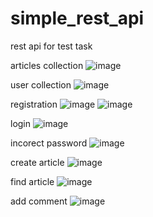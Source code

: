 # simple_rest_api
rest api for test task

articles collection
![image](https://github.com/darknil/simple_rest_api/assets/45723342/04a4f368-ee24-4e36-a97b-b9ca262fa6d4)

user collection 
![image](https://github.com/darknil/simple_rest_api/assets/45723342/f918884b-29ad-4d39-9d36-2344b9a95156)


registration
![image](https://github.com/darknil/simple_rest_api/assets/45723342/8d42fdda-afe8-40ce-911b-97bf891dd552)
![image](https://github.com/darknil/simple_rest_api/assets/45723342/637d668f-6f81-44eb-80e8-7fa7f0f2c1d7)

login
![image](https://github.com/darknil/simple_rest_api/assets/45723342/c2313c7c-923b-46bb-9d28-b3fe54458fb9)

incorect password
  ![image](https://github.com/darknil/simple_rest_api/assets/45723342/d4d0c677-577b-4388-aad9-48c41b034785)

create article
![image](https://github.com/darknil/simple_rest_api/assets/45723342/3a99fb71-3cb7-48e6-949f-ada4ad40e3e9)

find article
![image](https://github.com/darknil/simple_rest_api/assets/45723342/c55e9ee3-69b8-4c4c-a923-ec03a2c91f81)

add comment
![image](https://github.com/darknil/simple_rest_api/assets/45723342/95957070-9af5-4983-b66f-37248a5312b5)
